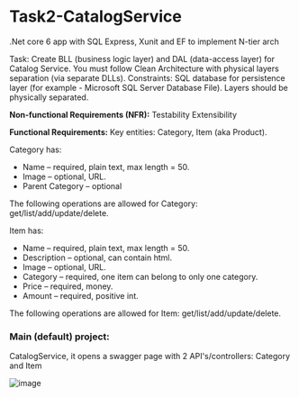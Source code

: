 # Task2-CatalogService
.Net core 6 app with SQL Express, Xunit and EF to implement N-tier arch

Task:
Create BLL (business logic layer) and DAL (data-access layer) for Catalog Service. You must follow Clean Architecture with physical layers separation (via separate DLLs).
Constraints:
SQL database for persistence layer (for example - Microsoft SQL Server Database File).
Layers should be physically separated.

**Non-functional Requirements (NFR):**
Testability
Extensibility

**Functional Requirements:**
Key entities: Category, Item (aka Product).

Category has:
- Name – required, plain text, max length = 50.
- Image – optional, URL.
- Parent Category – optional

The following operations are allowed for Category: get/list/add/update/delete.

Item has:
- Name – required, plain text, max length = 50.
- Description – optional, can contain html.
- Image – optional, URL.
- Category – required, one item can belong to only one category.
- Price – required, money.
- Amount – required, positive int.

The following operations are allowed for Item: get/list/add/update/delete.

### Main (default) project:
CatalogService, it opens a swagger page with 2 API's/controllers: Category and Item

![image](https://github.com/camilopv19/Task2-CatalogService/assets/26941935/03c722e3-4eab-454e-927a-6f3bb6e5b1f7)
